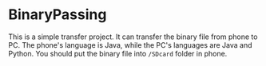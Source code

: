 <!---
layout: intro
title: binaryPassing
-->

# BinaryPassing

This is a simple transfer project. It can transfer the binary file from phone to PC. The phone's language is Java, while the PC's languages are Java and Python. You should put the binary file into `/SDcard` folder in phone.
